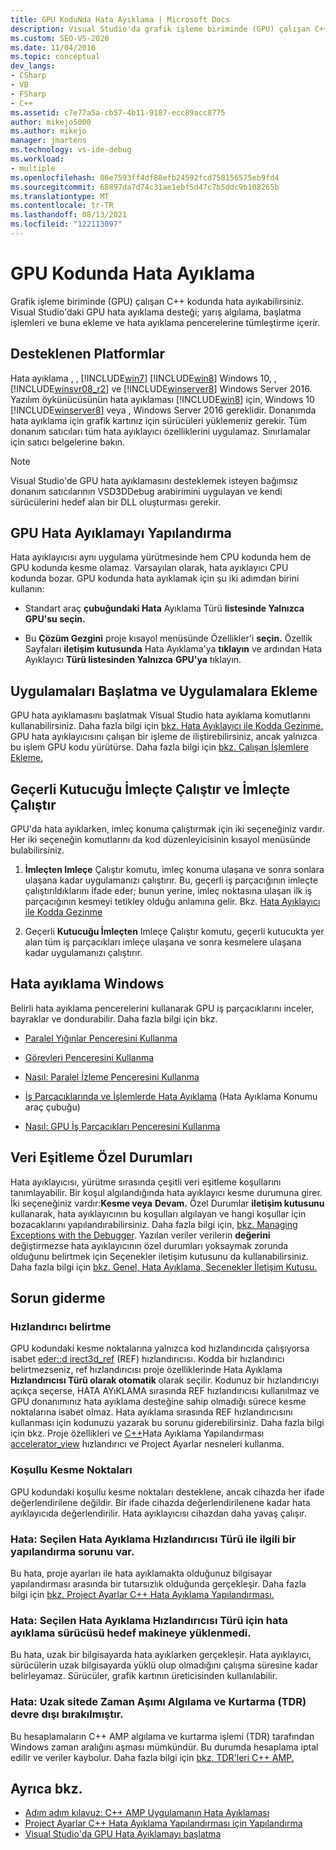 ```yaml
---
title: GPU KoduNda Hata Ayıklama | Microsoft Docs
description: Visual Studio'da grafik işleme biriminde (GPU) çalışan C++ kodunda hata ayıklama hakkında Visual Studio.
ms.custom: SEO-VS-2020
ms.date: 11/04/2016
ms.topic: conceptual
dev_langs:
- CSharp
- VB
- FSharp
- C++
ms.assetid: c7e77a5a-cb57-4b11-9187-ecc89acc8775
author: mikejo5000
ms.author: mikejo
manager: jmartens
ms.technology: vs-ide-debug
ms.workload:
- multiple
ms.openlocfilehash: 86e7593ff4df88efb24592fcd758156575eb9fd4
ms.sourcegitcommit: 68897da7d74c31ae1ebf5d47c7b5ddc9b108265b
ms.translationtype: MT
ms.contentlocale: tr-TR
ms.lasthandoff: 08/13/2021
ms.locfileid: "122113097"
---
```

# <a name="debugging-gpu-code"></a>GPU Kodunda Hata Ayıklama
Grafik işleme biriminde (GPU) çalışan C++ kodunda hata ayıkabilirsiniz. Visual Studio'daki GPU hata ayıklama desteği; yarış algılama, başlatma işlemleri ve buna ekleme ve hata ayıklama pencerelerine tümleştirme içerir.

## <a name="supported-platforms"></a>Desteklenen Platformlar
 Hata ayıklama , , [!INCLUDE[win7](../debugger/includes/win7_md.md)] [!INCLUDE[win8](../debugger/includes/win8_md.md)] Windows 10, , [!INCLUDE[winsvr08_r2](../debugger/includes/winsvr08_r2_md.md)] ve [!INCLUDE[winserver8](../debugger/includes/winserver8_md.md)] Windows Server 2016. Yazılım öykünücüsünün hata ayıklaması [!INCLUDE[win8](../debugger/includes/win8_md.md)] için, Windows 10 [!INCLUDE[winserver8](../debugger/includes/winserver8_md.md)] veya , Windows Server 2016 gereklidir. Donanımda hata ayıklama için grafik kartınız için sürücüleri yüklemeniz gerekir. Tüm donanım satıcıları tüm hata ayıklayıcı özelliklerini uygulamaz. Sınırlamalar için satıcı belgelerine bakın.

> [!NOTE]
> Visual Studio'de GPU hata ayıklamasını desteklemek isteyen bağımsız donanım satıcılarının VSD3DDebug arabirimini uygulayan ve kendi sürücülerini hedef alan bir DLL oluşturması gerekir.

## <a name="configuring-gpu-debugging"></a>GPU Hata Ayıklamayı Yapılandırma
 Hata ayıklayıcısı aynı uygulama yürütmesinde hem CPU kodunda hem de GPU kodunda kesme olamaz. Varsayılan olarak, hata ayıklayıcı CPU kodunda bozar. GPU kodunda hata ayıklamak için şu iki adımdan birini kullanın:

- Standart araç **çubuğundaki Hata** Ayıklama Türü **listesinde Yalnızca** **GPU'su seçin.**

- Bu **Çözüm Gezgini** proje kısayol menüsünde Özellikler'i **seçin.** Özellik Sayfaları **iletişim kutusunda** Hata Ayıklama'ya **tıklayın** ve ardından Hata Ayıklayıcı **Türü listesinden Yalnızca** **GPU'ya** tıklayın.

## <a name="launching-and-attaching-to-applications"></a>Uygulamaları Başlatma ve Uygulamalara Ekleme
 GPU hata ayıklamasını başlatmak Visual Studio hata ayıklama komutlarını kullanabilirsiniz. Daha fazla bilgi için [bkz. Hata Ayıklayıcı ile Kodda Gezinme.](../debugger/navigating-through-code-with-the-debugger.md) GPU hata ayıklayıcısını çalışan bir işleme de iliştirebilirsiniz, ancak yalnızca bu işlem GPU kodu yürütürse. Daha fazla bilgi için [bkz. Çalışan İşlemlere Ekleme.](../debugger/attach-to-running-processes-with-the-visual-studio-debugger.md)

## <a name="run-current-tile-to-cursor-and-run-to-cursor"></a>Geçerli Kutucuğu İmleçte Çalıştır ve İmleçte Çalıştır
 GPU'da hata ayıklarken, imleç konuma çalıştırmak için iki seçeneğiniz vardır. Her iki seçeneğin komutlarını da kod düzenleyicisinin kısayol menüsünde bulabilirsiniz.

1. **İmleçten Imleçe** Çalıştır komutu, imleç konuma ulaşana ve sonra sonlara ulaşana kadar uygulamanızı çalıştırır. Bu, geçerli iş parçacığının imleçte çalıştırıldıklarını ifade eder; bunun yerine, imleç noktasına ulaşan ilk iş parçacığının kesmeyi tetikley olduğu anlamına gelir. Bkz. [Hata Ayıklayıcı ile Kodda Gezinme](../debugger/navigating-through-code-with-the-debugger.md)

2. Geçerli **Kutucuğu İmleçten** Imleçe Çalıştır komutu, geçerli kutucukta yer alan tüm iş parçacıkları imleçe ulaşana ve sonra kesmelere ulaşana kadar uygulamanızı çalıştırır.

## <a name="debugging-windows"></a>Hata ayıklama Windows
 Belirli hata ayıklama pencerelerini kullanarak GPU iş parçacıklarını inceler, bayraklar ve dondurabilir. Daha fazla bilgi için bkz.

- [Paralel Yığınlar Penceresini Kullanma](../debugger/using-the-parallel-stacks-window.md)

- [Görevleri Penceresini Kullanma](../debugger/using-the-tasks-window.md)

- [Nasıl: Paralel İzleme Penceresini Kullanma](../debugger/how-to-use-the-parallel-watch-window.md)

- [İş Parçacıklarında ve İşlemlerde Hata Ayıklama](../debugger/debug-threads-and-processes.md) (Hata Ayıklama Konumu araç çubuğu)

- [Nasıl: GPU İş Parçacıkları Penceresini Kullanma](../debugger/how-to-use-the-gpu-threads-window.md)

## <a name="data-synchronization-exceptions"></a>Veri Eşitleme Özel Durumları
 Hata ayıklayıcısı, yürütme sırasında çeşitli veri eşitleme koşullarını tanımlayabilir. Bir koşul algılandığında hata ayıklayıcı kesme durumuna girer. İki seçeneğiniz vardır:**Kesme veya** **Devam.** Özel Durumlar **iletişim kutusunu** kullanarak, hata ayıklayıcının bu koşulları algılayan ve hangi koşullar için bozacaklarını yapılandırabilirsiniz. Daha fazla bilgi için, [bkz. Managing Exceptions with the Debugger](../debugger/managing-exceptions-with-the-debugger.md). Yazılan veriler verilerin **değerini** değiştirmezse hata ayıklayıcının özel durumları yoksaymak zorunda olduğunu belirtmek için Seçenekler iletişim kutusunu da kullanabilirsiniz. Daha fazla bilgi için [bkz. Genel, Hata Ayıklama, Seçenekler İletişim Kutusu.](../debugger/general-debugging-options-dialog-box.md)

## <a name="troubleshooting"></a>Sorun giderme

### <a name="specifying-an-accelerator"></a>Hızlandırıcı belirtme
 GPU kodundaki kesme noktalarına yalnızca kod hızlandırıcıda çalışıyorsa isabet [eder::d irect3d_ref](/cpp/parallel/amp/reference/accelerator-class#direct3d_ref) (REF) hızlandırıcısı. Kodda bir hızlandırıcı belirtmezseniz, ref hızlandırıcısı proje özelliklerinde Hata Ayıklama **Hızlandırıcısı Türü olarak otomatik** olarak seçilir. Kodunuz bir hızlandırıcıyı açıkça seçerse, HATA AYıKLAMA sırasında REF hızlandırıcısı kullanılmaz ve GPU donanımınız hata ayıklama desteğine sahip olmadığı sürece kesme noktalarına isabet olmaz. Hata ayıklama sırasında REF hızlandırıcısını kullanması için kodunuzu yazarak bu sorunu giderebilirsiniz. Daha fazla bilgi için bkz. Proje özellikleri ve [C++](../debugger/project-settings-for-a-cpp-debug-configuration.md)Hata Ayıklama Yapılandırması [accelerator_view](/cpp/parallel/amp/using-accelerator-and-accelerator-view-objects) hızlandırıcı ve Project Ayarlar nesneleri kullanma.

### <a name="conditional-breakpoints"></a>Koşullu Kesme Noktaları
 GPU kodundaki koşullu kesme noktaları desteklene, ancak cihazda her ifade değerlendirilene değildir. Bir ifade cihazda değerlendirilenene kadar hata ayıklayıcıda değerlendirilir. Hata ayıklayıcısı cihazdan daha yavaş çalışır.

### <a name="error-there-is-a-configuration-issue-with-the-selected-debugging-accelerator-type"></a>Hata: Seçilen Hata Ayıklama Hızlandırıcısı Türü ile ilgili bir yapılandırma sorunu var.
 Bu hata, proje ayarları ile hata ayıklamakta olduğunuz bilgisayar yapılandırması arasında bir tutarsızlık olduğunda gerçekleşir. Daha fazla bilgi için [bkz. Project Ayarlar C++ Hata Ayıklama Yapılandırması.](../debugger/project-settings-for-a-cpp-debug-configuration.md)

### <a name="error-the-debug-driver-for-the-selected-debugging-accelerator-type-is-not-installed-on-the-target-machine"></a>Hata: Seçilen Hata Ayıklama Hızlandırıcısı Türü için hata ayıklama sürücüsü hedef makineye yüklenmedi.
 Bu hata, uzak bir bilgisayarda hata ayıklarken gerçekleşir. Hata ayıklayıcı, sürücülerin uzak bilgisayarda yüklü olup olmadığını çalışma süresine kadar belirleyamaz. Sürücüler, grafik kartının üreticisinden kullanılabilir.

### <a name="error-timeout-detection-and-recovery-tdr-must-be-disabled-at-the-remote-site"></a>Hata: Uzak sitede Zaman Aşımı Algılama ve Kurtarma (TDR) devre dışı bırakılmıştır.
 Bu hesaplamaların C++ AMP algılama ve kurtarma işlemi (TDR) tarafından Windows zaman aralığını aşması mümkündür. Bu durumda hesaplama iptal edilir ve veriler kaybolur. Daha fazla bilgi için [bkz. TDR'leri C++ AMP.](/archive/blogs/nativeconcurrency/handling-tdrs-in-c-amp)

## <a name="see-also"></a>Ayrıca bkz.
- [Adım adım kılavuz: C++ AMP Uygulamanın Hata Ayıklaması](/cpp/parallel/amp/walkthrough-debugging-a-cpp-amp-application)
- [Project Ayarlar C++ Hata Ayıklama Yapılandırması için Yapılandırma](../debugger/project-settings-for-a-cpp-debug-configuration.md)
- [Visual Studio'da GPU Hata Ayıklamayı başlatma](/archive/blogs/nativeconcurrency/start-gpu-debugging-in-visual-studio-2012)